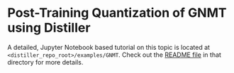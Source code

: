# Post-Training Quantization of GNMT using Distiller

A detailed, Jupyter Notebook based tutorial on this topic is located at `<distiller_repo_root>/examples/GNMT`. Check out the [README file](https://github.com/IntelLabs/distiller/blob/master/examples/GNMT) in that directory for more details.
